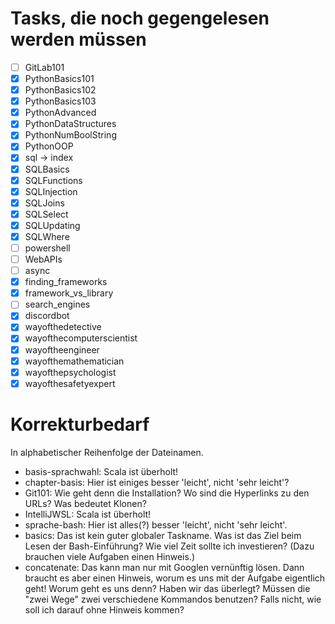 # Tasks, die noch gegengelesen werden müssen

- [ ] GitLab101
- [x] PythonBasics101
- [x] PythonBasics102
- [x] PythonBasics103
- [x] PythonAdvanced
- [x] PythonDataStructures
- [x] PythonNumBoolString
- [x] PythonOOP
- [x] sql -> index
- [x] SQLBasics
- [x] SQLFunctions
- [x] SQLInjection
- [x] SQLJoins
- [x] SQLSelect
- [x] SQLUpdating
- [x] SQLWhere
- [ ] powershell
- [ ] WebAPIs
- [ ] async
- [x] finding_frameworks
- [x] framework_vs_library
- [ ] search_engines
- [x] discordbot
- [x] wayofthedetective
- [x] wayofthecomputerscientist
- [x] wayoftheengineer
- [x] wayofthemathematician
- [x] wayofthepsychologist
- [x] wayofthesafetyexpert

# Korrekturbedarf

In alphabetischer Reihenfolge der Dateinamen.

- basis-sprachwahl: Scala ist überholt!
- chapter-basis: Hier ist einiges besser 'leicht', nicht 'sehr leicht'?
- Git101: Wie geht denn die Installation? Wo sind die Hyperlinks zu den URLs? 
  Was bedeutet Klonen?
- IntelliJWSL: Scala ist überholt! 
- sprache-bash: Hier ist alles(?) besser 'leicht', nicht 'sehr leicht'.
- basics: Das ist kein guter globaler Taskname. Was ist das Ziel beim Lesen der Bash-Einführung?
  Wie viel Zeit sollte ich investieren? (Dazu brauchen viele Aufgaben einen Hinweis.)
- concatenate: Das kann man nur mit Googlen vernünftig lösen. Dann braucht es aber einen Hinweis,
  worum es uns mit der Aufgabe eigentlich geht! Worum geht es uns denn? Haben wir das überlegt?
  Müssen die "zwei Wege" zwei verschiedene Kommandos benutzen? Falls nicht, wie soll ich
  darauf ohne Hinweis kommen?
